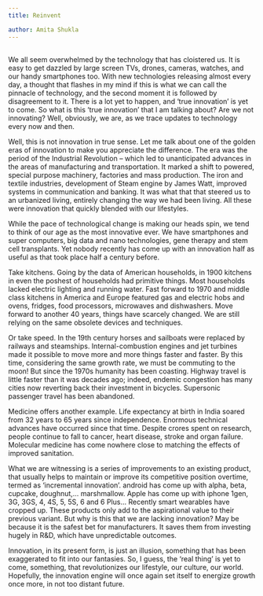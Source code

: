 ```yaml
---
title: Reinvent

author: Amita Shukla
---
```



## 

We all seem overwhelmed by the technology that has cloistered us. It is easy to get dazzled by large screen TVs, drones, cameras, watches, and our handy smartphones too. With new technologies releasing almost every day, a thought that flashes in my mind if this is what we can call the pinnacle of technology, and the second moment it is followed by disagreement to it. There is a lot yet to happen, and ‘true innovation’ is yet to come. So what is this ‘true innovation’ that I am talking about? Are we not innovating? Well, obviously, we are, as we trace updates to technology every now and then. 
 
Well, this is not innovation in true sense. Let me talk about one of the golden eras of innovation to make you appreciate the difference. The era was the period of the Industrial Revolution – which led to unanticipated advances in the areas of manufacturing and transportation. It marked a shift to powered, special purpose machinery, factories and mass production. The iron and textile industries, development of Steam engine by James Watt, improved systems in communication and banking. It was what that that steered us to an urbanized living, entirely changing the way we had been living. All these were innovation that quickly blended with our lifestyles. 
 
While the pace of technological change is making our heads spin, we tend to think of our age as the most innovative ever. We have smartphones and super computers, big data and nano technologies, gene therapy and stem cell transplants. Yet nobody recently has come up with an innovation half as useful as that took place half a century before. 
 
Take kitchens. Going by the data of American households, in 1900 kitchens in even the poshest of households had primitive things. Most households lacked electric lighting and running water. Fast forward to 1970 and middle class kitchens in America and Europe featured gas and electric hobs and ovens, fridges, food processors, microwaves and dishwashers. Move forward to another 40 years, things have scarcely changed. We are still relying on the same obsolete devices and techniques. 
 
Or take speed. In the 19th century horses and sailboats were replaced by railways and steamships. Internal-combustion engines and jet turbines made it possible to move more and more things faster and faster. By this time, considering the same growth rate, we must be commuting to the moon! But since the 1970s humanity has been coasting. Highway travel is little faster than it was decades ago; indeed, endemic congestion has many cities now reverting back their investment in bicycles. Supersonic passenger travel has been abandoned. 
 
Medicine offers another example. Life expectancy at birth in India soared from 32 years to 65 years since independence. Enormous technical advances have occurred since that time. Despite crores spent on research, people continue to fall to cancer, heart disease, stroke and organ failure. Molecular medicine has come nowhere close to matching the effects of improved sanitation. 
 
What we are witnessing is a series of improvements to an existing product, that usually helps to maintain or improve its competitive position overtime, termed as ‘incremental innovation’. android has come up with alpha, beta, cupcake, doughnut,… marshmallow. Apple has come up with iphone 1gen, 3G, 3GS, 4, 4S, 5, 5S, 6 and 6 Plus... Recently smart wearables have cropped up. These products only add to the aspirational value to their previous variant. But why is this that we are lacking innovation? May be because it is the safest bet for manufacturers. It saves them from investing hugely in R&D, which have unpredictable outcomes. 
 
Innovation, in its present form, is just an illusion, something that has been exaggerated to fit into our fantasies. So, I guess, the ‘real thing’ is yet to come, something, that revolutionizes our lifestyle, our culture, our world. Hopefully, the innovation engine will once again set itself to energize growth once more, in not too distant future.

